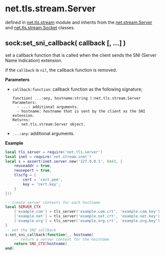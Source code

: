 # net.tls.stream.Server

defined in [net.tls.stream](../lib/tls/stream.lua) module and inherits from the [net.stream.Server](net_stream_server.md) and [net.tls.stream.Socket](net_tls_stream_socket.md) classes.


## sock:set_sni_callback( callback [, ...] )

set a callback function that is called when the client sends the SNI (Server Name Indication) extension.

if the `callback` is `nil`, the callback function is removed.

**Parameters**

- `callback:function`: callback function as the following signature;  
  ```
  function( ...:any, hostname:string ):net.tls.stream.Server
  Parameters:
    - ...: additional arguments.
    - hostname: hostname that is sent by the client as the SNI extension.
  Returns: 
    - net.tls.stream.Server object.
  ```
- `...:any`: additional arguments.
  

**Example**

```lua
local tls_server = require('net.tls.server')
local inet = require('net.stream.inet')
local s = assert(inet.server.new('127.0.0.1', 8443, {
    reuseaddr = true,
    reuseport = true,
    tlscfg = {
        cert = 'cert.pem',
        key = 'cert.key',
    }
}))

-- create server contexts for each hostname
local SERVER_CTX
    ['example.com'] = tls_server('example.com.crt', 'example.com.key'),
    ['example.net'] = tls_server('example.net.crt', 'example.net.key'),
    ['example.org'] = tls_server('example.org.crt', 'example.org.key'),
}
-- set the SNI callback
s:set_sni_callback(function(_, hostname)
    -- return a server context for the hostname
    return SNI_CTX[hostname]
end)
```
